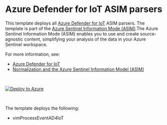# Azure Defender for IoT ASIM parsers

This template deploys all [Azure Defender for IoT](https://azure.microsoft.com/services/azure-defender-for-iot/) ASIM parsers. The template is part of the [Azure Sentinel Information Mode (ASIM)](https://aka.ms/AzSentinelNormalization).The Azure Sentinel Information Mode (ASIM) enables you to use and create source-agnostic content, simplifying your analysis of the data in your Azure Sentinel workspace.

For more information, see:

- [Azure Defender for IoT](https://azure.microsoft.com/services/azure-defender-for-iot/) 
- [Normalization and the Azure Sentinel Information Model (ASIM)](https://aka.ms/AzSentinelNormalization)

<br>

[![Deploy to Azure](https://aka.ms/deploytoazurebutton)](https://aka.ms/AzSentinelAD4IoTARM)

<br>

The template deploys the following:
 * vimProcessEventAD4IoT  

<br>

